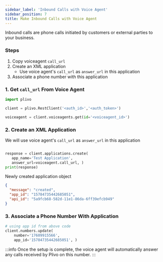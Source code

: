 ```yaml
---
sidebar_label: 'Inbound Calls with Voice Agent'
sidebar_position: 7
title: Make Inbound Calls with Voice Agent
---
```



Inbound calls are phone calls initiated by customers or external parties to your business.

### Steps
1. Copy voiceagent `call_url`
2. Create an XML application
    - Use voice agent's `call_url` as `answer_url` in this application
3. Associate a phone number with this application


### 1. Get `call_url` From Voice Agent

```python
import plivo

client = plivo.RestClient('<auth_id>','<auth_token>')

voiceagent = client.voiceagents.get(id='<voiceagent_id>')


```

### 2. Create an XML Application

We will use voice agent's `call_url` as `answer_url` in this application

```python

response = client.applications.create(
   app_name='Test Application',
   answer_url=voiceagent.call_url, )
print(response)

```

Newly created application object
```json
{
  "message": "created",
  "app_id": "15784735442685051",
  "api_id": "5a9fcb68-582d-11e1-86da-6ff39efcb949"
}
```

### 3. Associate a Phone Number With Application

```python
# using app id from above code
client.numbers.update(
    number='17609915566',
    app_id='15784735442685051', )

```

:::info
Once the setup is complete, the voice agent will automatically answer any calls received by Plivo on this number.
:::

